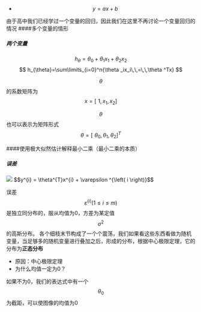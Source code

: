 - $$ y = ax + b $$

由于高中我们已经学过一个变量的回归，因此我们在这里不再讨论一个变量回归的情况
####多个变量的情形
##### 两个变量
$$ h_{\theta}=\theta_0+\theta_1 x_1+\theta_2 x_2 $$
$$
h_{\theta}=\sum\limits_{i=0}^n{\theta _ix_i\,\,=\,\,\theta ^Tx}
$$

$$\theta $$的系数矩阵为 $$ x=\left[ \,\,1,x_1,x_2 \right] $$

$$\theta $$也可以表示为矩阵形式$$
\theta =\left[ \,\,\theta _0,\theta _1,\theta _2 \right] ^T
$$

####使用极大似然估计解释最小二乘（最小二乘的本质）
##### 误差

<img src="https://note.youdao.com/yws/api/personal/file/WEB8d120b4bb8785c41f2cdc4a5de0e9361?method=download&shareKey=4cd503bdaee9959e6af0ebd03b1b0685">
$$y^{i} = \theta^{T}x^{i} + \varepsilon ^{\left( i \right)}$$

误差$$\varepsilon^{(i)}(1\leqslant i\leqslant m)$$是独立同分布的，服从均值为0，方差为某定值$$\sigma ^2$$的高斯分布。
各个细枝末节构成了一个个震荡，我们如果看这些东西看做为随机变量，当足够多的随机变量进行叠加之后，形成的分布，根据中心极限定理，它的分布为**正态分布**
- 原因：中心极限定理
- 为什么均值一定为0？

如果不为0，我们的表达式中有一个$$\theta_0$$为截距，可以使图像的均值为0




